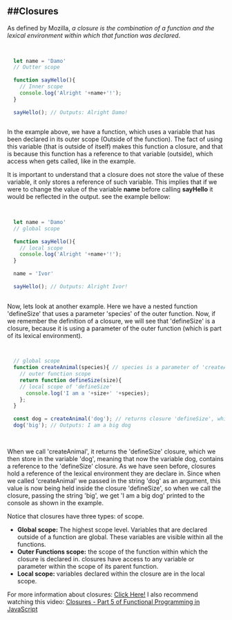 ##Closures
---

As defined by Mozilla, _a closure is the combination of a function and the lexical environment within which that function was declared_.  

```javaScript
  
  
  let name = 'Damo' 
  // Outter scope
  
  function sayHello(){ 
    // Inner scope
    console.log('Alright '+name+'!'); 
  }
  
  sayHello(); // Outputs: Alright Damo!
  
```

In the example above, we have a function, which uses a variable that has been declared in its outer scope (Outside of the function). The fact of using this variable (that is outside of itself) makes this function a closure, and that is because this function has a reference to that variable (outside), which access when gets called, like in the example.

It is important to understand that a closure does not store the value of these variable, it only stores a reference of such variable. This implies that if we were to change the value of the variable __name__ before calling __sayHello__ it would be reflected in the output. see the example bellow:

```javaScript
  
  
  let name = 'Damo' 
  // global scope
  
  function sayHello(){ 
    // local scope
    console.log('Alright '+name+'!'); 
  }
  
  name = 'Ivor'
  
  sayHello(); // Outputs: Alright Ivor!
  
```

Now, lets look at another example. Here we have a nested function 'defineSize' that uses a parameter 'species' of the outer function. Now, if we remember the definition of a closure, we will see that 'defineSize' is a closure, because it is using a parameter of the outer function (which is part of its lexical environment).


```javaScript
  
  
  // global scope
  function createAnimal(species){ // species is a parameter of 'createAnimal'
    // outer function scope 
    return function defineSize(size){
    // local scope of 'defineSize'
      console.log('I am a '+size+' '+species);
    }; 
  }
  
  const dog = createAnimal('dog'); // returns closure 'defineSize', which contains a reference to 'species'
  dog('big'); // Outputs: I am a big dog
  
  
```
When we call 'createAnimal', it returns the 'defineSize' closure, which we then store in the variable 'dog', meaning that now the variable dog, contains a reference to the 'defineSize' closure.
As we have seen before, closures hold a reference of the lexical environment they are declare in. Since when we called 'createAnimal' we passed in the string 'dog' as an argument, this value is now being held inside the closure 'defineSize', so when we call the closure, passing the string 'big', we get 'I am a big dog' printed to the console as shown in the example.


Notice that closures have three types: of scope. 
* __Global scope:__ The highest scope level. Variables that are declared outside of a function are global. These variables are visible within all the functions.
* __Outer Functions scope:__ the scope of the function within which the closure is declared in. closures have access to any variable or parameter within the scope of its parent function.
* __Local scope:__ variables declared within the closure are in the local scope.

For more information about closures: [Click Here!](https://developer.mozilla.org/en-US/docs/Web/JavaScript/Closures)
I also recommend watching this video: [Closures - Part 5 of Functional Programming in JavaScript](https://www.youtube.com/watch?v=CQqwU2Ixu-U)

